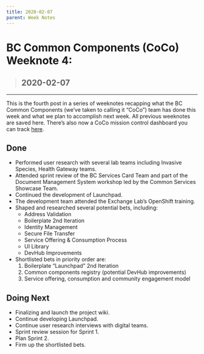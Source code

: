```yaml
---
title: 2020-02-07
parent: Week Notes
---
```

# BC Common Components (CoCo) Weeknote 4:
> ## 2020-02-07
___

This is the fourth post in a series of weeknotes recapping what the BC Common Components (we’ve taken to calling it “CoCo”) team has done this week and what we plan to accomplish next week. All previous weeknotes are saved here. There’s also now a CoCo mission control dashboard you can track [here](https://trello.com/b/vqqXYk3l/common-components-mission-control).

## Done
- Performed user research with several lab teams including Invasive Species, Health Gateway teams.
- Attended sprint review of the BC Services Card Team and part of the Document Management System workshop led by the Common Services Showcase Team.
- Continued the development of Launchpad.
- The development team attended the Exchange Lab’s OpenShift training.
- Shaped and researched several potential bets, including:
  - Address Validation
  - Boilerplate 2nd Iteration
  - Identity Management
  - Secure File Transfer
  - Service Offering & Consumption Process
  - UI Library
  - DevHub Improvements
- Shortlisted bets in priority order are:
  1. Boilerplate “Launchpad” 2nd Iteration
  1. Common components registry (potential DevHub improvements)
  1. Service offering, consumption and community engagement model
 
## Doing Next
- Finalizing and launch the project wiki.
- Continue developing Launchpad.
- Continue user research interviews with digital teams.
- Sprint review session for Sprint 1.
- Plan Sprint 2.
- Firm up the shortlisted bets.
